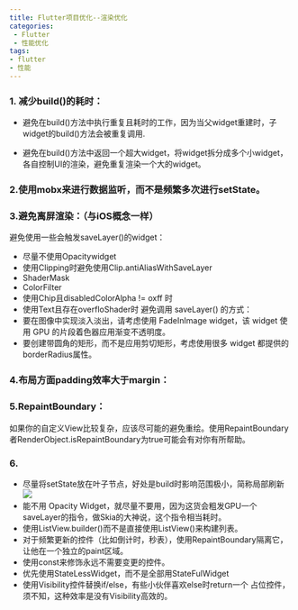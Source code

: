 ```yaml
---
title: Flutter项目优化--渲染优化
categories:   
 - Flutter
 - 性能优化
tags: 
- flutter
- 性能
---
```


### 1. 减少build()的耗时：

*  避免在build()方法中执行重复且耗时的工作，因为当父widget重建时，子widget的build()方法会被重复调用.
 
*  避免在build()方法中返回一个超大widget，将widget拆分成多个小widget，各自控制UI的渲染，避免重复渲染一个大的widget。

### 2.使用mobx来进行数据监听，而不是频繁多次进行setState。

### 3.避免离屏渲染：（与iOS概念一样）

避免使用一些会触发saveLayer()的widget：

* 尽量不使用Opacitywidget
* 使用Clipping时避免使用Clip.antiAliasWithSaveLayer
* ShaderMask
* ColorFilter
* 使用Chip且disabledColorAlpha != oxff 时
* 使用Text且存在overfloShader时
避免调用 saveLayer() 的方式：
* 要在图像中实现淡入淡出，请考虑使用 FadeInImage widget，该 widget 使用 GPU 的片段着色器应用渐变不透明度。
* 要创建带圆角的矩形，而不是应用剪切矩形，考虑使用很多 widget 都提供的 borderRadius属性。

### 4.布局方面padding效率大于margin：

### 5.RepaintBoundary：

如果你的自定义View比较复杂，应该尽可能的避免重绘。使用RepaintBoundary者RenderObject.isRepaintBoundary为true可能会有对你有所帮助。

### 6.

* 尽量将setState放在叶子节点，好处是build时影响范围极小，简称局部刷新
![](/uploads/images/flutter/flutter_set_state.png)
* 能不用 Opacity Widget，就尽量不要用，因为这货会粗发GPU一个saveLayer的指令，做Skia的大神说，这个指令相当耗时。
* 使用ListView.builder()而不是直接使用ListView()来构建列表。
* 对于频繁更新的控件（比如倒计时，秒表），使用RepaintBoundary隔离它，让他在一个独立的paint区域。
* 使用const来修饰永远不需要变更的控件。
* 优先使用StateLessWidget，而不是全部用StateFulWidget
* 使用Visibility控件替换if/else，有些小伙伴喜欢else时return一个 占位控件，须不知，这种效率是没有Visibility高效的。













































